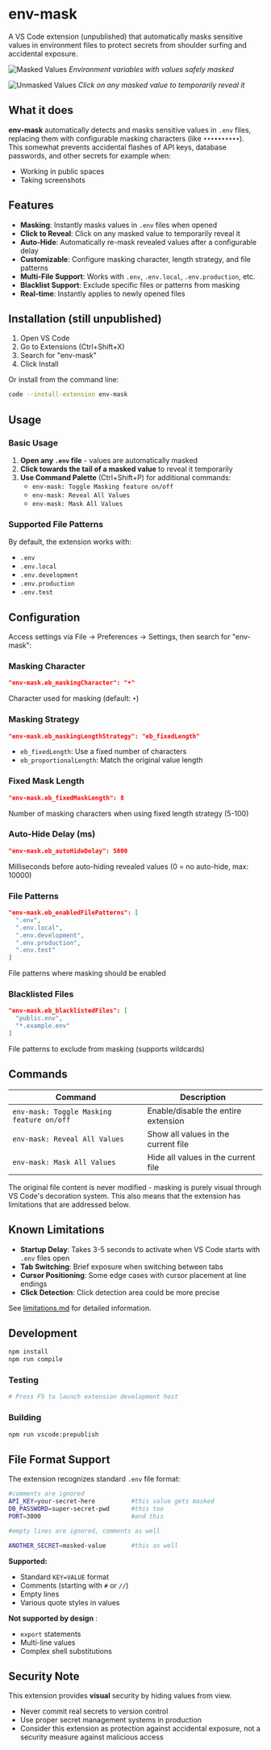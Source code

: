 # env-mask

A VS Code extension (unpublished) that automatically masks sensitive values in environment files to protect secrets from shoulder surfing and accidental exposure.

![Masked Values](images/masked.png)
_Environment variables with values safely masked_

![Unmasked Values](images/unmasked.png)
_Click on any masked value to temporarily reveal it_

## What it does

**env-mask** automatically detects and masks sensitive values in `.env` files, replacing them with configurable masking characters (like `••••••••••`).
<br>
This somewhat prevents accidental flashes of API keys, database passwords, and other secrets for example when:

- Working in public spaces
- Taking screenshots

## Features

- **Masking**: Instantly masks values in `.env` files when opened
- **Click to Reveal**: Click on any masked value to temporarily reveal it
- **Auto-Hide**: Automatically re-mask revealed values after a configurable delay
- **Customizable**: Configure masking character, length strategy, and file patterns
- **Multi-File Support**: Works with `.env`, `.env.local`, `.env.production`, etc.
- **Blacklist Support**: Exclude specific files or patterns from masking
- **Real-time**: Instantly applies to newly opened files

## Installation (still unpublished)

1. Open VS Code
2. Go to Extensions (Ctrl+Shift+X)
3. Search for "env-mask"
4. Click Install

Or install from the command line:

```bash
code --install-extension env-mask
```

## Usage

### Basic Usage

1. **Open any `.env` file** - values are automatically masked
2. **Click towards the tail of a masked value** to reveal it temporarily
3. **Use Command Palette** (Ctrl+Shift+P) for additional commands:
   - `env-mask: Toggle Masking feature on/off`
   - `env-mask: Reveal All Values`
   - `env-mask: Mask All Values`

### Supported File Patterns

By default, the extension works with:

- `.env`
- `.env.local`
- `.env.development`
- `.env.production`
- `.env.test`

## Configuration

Access settings via File → Preferences → Settings, then search for "env-mask":

### Masking Character

```json
"env-mask.eb_maskingCharacter": "•"
```

Character used for masking (default: `•`)

### Masking Strategy

```json
"env-mask.eb_maskingLengthStrategy": "eb_fixedLength"
```

- `eb_fixedLength`: Use a fixed number of characters
- `eb_proportionalLength`: Match the original value length

### Fixed Mask Length

```json
"env-mask.eb_fixedMaskLength": 8
```

Number of masking characters when using fixed length strategy (5-100)

### Auto-Hide Delay (ms)

```json
"env-mask.eb_autoHideDelay": 5000
```

Milliseconds before auto-hiding revealed values (0 = no auto-hide, max: 10000)

### File Patterns

```json
"env-mask.eb_enabledFilePatterns": [
  ".env",
  ".env.local",
  ".env.development",
  ".env.production",
  ".env.test"
]
```

File patterns where masking should be enabled

### Blacklisted Files

```json
"env-mask.eb_blacklistedFiles": [
  "public.env",
  "*.example.env"
]
```

File patterns to exclude from masking (supports wildcards)

## Commands

| Command                                   | Description                         |
| ----------------------------------------- | ----------------------------------- |
| `env-mask: Toggle Masking feature on/off` | Enable/disable the entire extension |
| `env-mask: Reveal All Values`             | Show all values in the current file |
| `env-mask: Mask All Values`               | Hide all values in the current file |

The original file content is never modified - masking is purely visual through VS Code's decoration system.
This also means that the extension has limitations that are addressed below.

## Known Limitations

- **Startup Delay**: Takes 3-5 seconds to activate when VS Code starts with `.env` files open
- **Tab Switching**: Brief exposure when switching between tabs
- **Cursor Positioning**: Some edge cases with cursor placement at line endings
- **Click Detection**: Click detection area could be more precise

See [limitations.md](limitations.md) for detailed information.

## Development

```bash
npm install
npm run compile
```

### Testing

```bash
# Press F5 to launch extension development host
```

### Building

```bash
npm run vscode:prepublish
```

## File Format Support

The extension recognizes standard `.env` file format:

```bash
#comments are ignored
API_KEY=your-secret-here          #this value gets masked
DB_PASSWORD=super-secret-pwd      #this too
PORT=3000                         #and this

#empty lines are ignored, comments as well

ANOTHER_SECRET=masked-value       #this as well
```

**Supported:**

- Standard `KEY=VALUE` format
- Comments (starting with `#` or `//`)
- Empty lines
- Various quote styles in values

**Not supported by design** :

- `export` statements
- Multi-line values
- Complex shell substitutions

## Security Note

This extension provides **visual** security by hiding values from view.

- Never commit real secrets to version control
- Use proper secret management systems in production
- Consider this extension as protection against accidental exposure, not a security measure against malicious access
